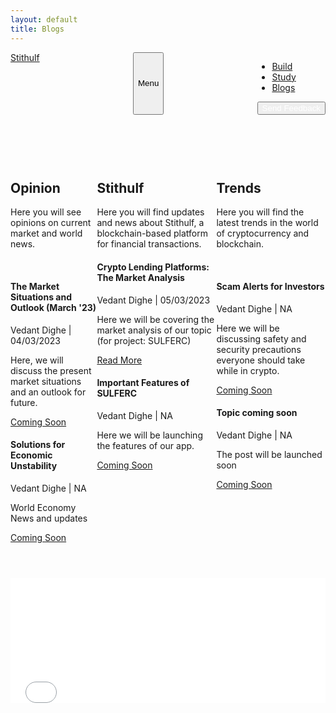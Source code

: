 ```yaml
---
layout: default
title: Blogs
---
```


<html>
<head>
    <meta charset="utf-8" />
    <meta name="viewport" content="width=device-width, initial-scale=1, shrink-to-fit=no" />
    <meta name="description" content="Here you will find opinions, updates on Stithulf, and trends in crypto" />
    <meta name="author" content="" />
    <title>Blogs</title>
    <link rel="icon" type="image/x-icon" href="assets/favicon.ico" />
    <!-- Bootstrap icons-->
    <link href="https://cdn.jsdelivr.net/npm/bootstrap-icons@1.5.0/font/bootstrap-icons.css" rel="stylesheet" />
    <!-- Google fonts-->
    <link rel="preconnect" href="https://fonts.gstatic.com" />
    <link href="https://fonts.googleapis.com/css2?family=Newsreader:ital,wght@0,600;1,600&amp;display=swap" rel="stylesheet" />
    <link href="https://fonts.googleapis.com/css2?family=Mulish:ital,wght@0,300;0,500;0,600;0,700;1,300;1,500;1,600;1,700&amp;display=swap" rel="stylesheet" />
    <link href="https://fonts.googleapis.com/css2?family=Kanit:ital,wght@0,400;1,400&amp;display=swap" rel="stylesheet" />
    <!-- Core theme CSS (includes Bootstrap)-->
    <link href="css/styles.css" rel="stylesheet" />
    </head>
    <nav class="navbar navbar-expand-lg navbar-light fixed-top shadow-sm" id="mainNav">
        <div class="container px-5">
            <a class="navbar-brand fw-bold" href="https://stithulf.com/">Stithulf</a>
            <button class="navbar-toggler" type="button" data-bs-toggle="collapse" data-bs-target="#navbarResponsive" aria-controls="navbarResponsive" aria-expanded="false" aria-label="Toggle navigation">
                Menu
                <i class="bi-list"></i>
            </button>
            <div class="collapse navbar-collapse" id="navbarResponsive">
                <ul class="navbar-nav ms-auto me-4 my-3 my-lg-0">
                    <li class="nav-item"><a class="nav-link me-lg-3" a href="build" target="_blank">Build</a></li>
                    <li class="nav-item"><a class="nav-link me-lg-3" a href="study" target="_blank">Study</a></li>
                    <li class="nav-item"><a class="nav-link me-lg-3" href="blog" target="_blank">Blogs</a></li>
                </ul>
                <button class="btn btn-primary rounded-pill px-3 mb-2 mb-lg-0" data-bs-toggle="modal" data-bs-target="#feedbackModal">
                    <span class="d-flex align-items-center">
                        <i class="bi-chat-text-fill me-2"></i>
                        <span class="small">
                            <a href="https://forms.gle/pAYD8eamtZdVvrmU6" target="_blank" rel="noopener noreferrer" style="color:white; text-decoration:none;">Send Feedback</a>
                        </span>
                    </span>
                </button>
            </div>
        </div>
    </nav>
</head>
<style>
  .container {
    display: flex;
    justify-content: space-between;
  }

  .left-section, .middle-section, .right-section {
    flex-basis: 30%;
    margin: 0 1%;
  }

  .section-title {
    font-size: 2rem;
    margin-bottom: 1rem;
  }

  .section-description {
    margin-bottom: 2rem;
  }

  .blog-post {
    margin-bottom: 2rem;
  }

  .blog-post h3 {
    margin-bottom: 0.5rem;
  }

  .post-details {
    font-style: italic;
    margin-bottom: 0.5rem;
  }

  .read-more {
    display: block;
    margin-top: 0.5rem;
  }
</style>

<body>
  <div class="container">
    <div class="left-section">
        <p>&nbsp;&nbsp;&nbsp;&nbsp;&nbsp;</p>
        <p>&nbsp;&nbsp;&nbsp;&nbsp;&nbsp;</p>
      <h2 class="section-title">Opinion</h2>
      <p class="section-description">Here you will see opinions on current market and world news.</p>
      <p>&nbsp;&nbsp;&nbsp;&nbsp;&nbsp;</p>
      <article class="blog-post">
        <h4>The Market Situations and Outlook (March '23)</h4>
        <p class="post-details">Vedant Dighe | 04/03/2023</p>
        <p>Here, we will discuss the present market situations and an outlook for future.</p>
        <a href="#" class="read-more">Coming Soon</a>
      </article>
      <article class="blog-post">
        <h4>Solutions for Economic Unstability</h4>
        <p class="post-details">Vedant Dighe | NA</p>
        <p>World Economy News and updates</p>
        <a href="#" class="read-more">Coming Soon</a>
      </article>
      <article class="blog-post">
    </div>
    <div class="middle-section">
      <p>&nbsp;&nbsp;&nbsp;&nbsp;&nbsp;</p>
        <p>&nbsp;&nbsp;&nbsp;&nbsp;&nbsp;</p>
      <h2 class="section-title">Stithulf</h2>
      <p class="section-description">Here you will find updates and news about Stithulf, a blockchain-based platform for financial transactions.</p>
      <article class="blog-post">
        <h4>Crypto Lending Platforms: The Market Analysis</h4>
        <p class="post-details">Vedant Dighe | 05/03/2023</p>
        <p>Here we will be covering the market analysis of our topic (for project: SULFERC)</p>
        <a href="blog/market-analysis-of-crypto-lending-platforms-stithulferc" class="read-more">Read More</a>
      </article>
      <article class="blog-post">
        <h4>Important Features of SULFERC</h4>
        <p class="post-details">Vedant Dighe | NA</p>
        <p>Here we will be launching the features of our app.</p>
        <a href="#" class="read-more">Coming Soon</a>
      </article>
    </div>
    <div class="right-section">
        <p>&nbsp;&nbsp;&nbsp;&nbsp;&nbsp;</p>
        <p>&nbsp;&nbsp;&nbsp;&nbsp;&nbsp;</p>
      <h2 class="section-title">Trends</h2>
      <p class="section-description">Here you will find the latest trends in the world of cryptocurrency and blockchain.</p>
      <p>&nbsp;&nbsp;&nbsp;&nbsp;&nbsp;</p>
      <article class="blog-post">
        <h4>Scam Alerts for Investors</h4>
        <p class="post-details">Vedant Dighe | NA</p>
        <p>Here we will be discussing safety and security precautions everyone should take while in crypto.</p>
        <a href="#" class="read-more">Coming Soon</a>
      </article>
      <article class="blog-post">
        <h4>Topic coming soon</h4>
        <p class="post-details">Vedant Dighe | NA</p>
        <p>The post will be launched soon</p>
        <a href="#" class="read-more">Coming Soon</a>
      </article>
      <article class="blog-post">
    </div>
  </div>
</body>

<!-- Mashead header-->
 <header class="masthead">
    <div class="container px-5">
        <div class="row gx-5 align-items-center">
            <class="col-lg-6">
            </class=></class></div></div></header>
<!-- Include Font Awesome Stylesheet in Header -->
<link href="//maxcdn.bootstrapcdn.com/font-awesome/4.1.0/css/font-awesome.min.css" rel="stylesheet">

<!-- Footer-->
<iframe src="footer.html" id="footer-iframe" width="100%" height="200" frameborder="0" scrolling="no"></iframe>
</body>
</html>
